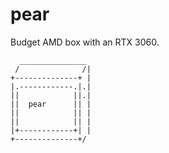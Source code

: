 # pear

Budget AMD box with an RTX 3060.

```
  _______________
 /              /|
+--------------+ |
|.------------.|.|
||            ||.|
||  pear      || |
||            || |
||            || |
|+------------+| |
+--------------+/
```

